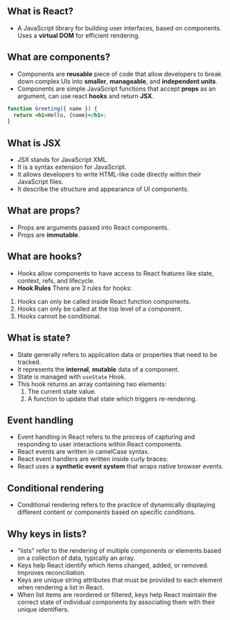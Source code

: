 ## What is React?

- A JavaScript library for building user interfaces, based on components. Uses a **virtual DOM** for efficient rendering.

## What are components?

- Components are **reusable** piece of code that allow developers to break down complex UIs into **smaller**, **manageable**, and **independent units**.
- Components are simple JavaScript functions that accept **props** as an argument, can use react **hooks** and return **JSX**.

```jsx
function Greeting({ name }) {
  return <h1>Hello, {name}</h1>;
}
```

## What is JSX

- JSX stands for JavaScript XML.
- It is a syntax extension for JavaScript.
- It allows developers to write HTML-like code directly within their JavaScript files.
- It describe the structure and appearance of UI components.

## What are props?

- Props are arguments passed into React components.
- Props are **immutable**.

## What are hooks?

- Hooks allow components to have access to React features like state, context, refs, and lifecycle.
- **Hook Rules**
  There are 3 rules for hooks:

1. Hooks can only be called inside React function components.
1. Hooks can only be called at the top level of a component.
1. Hooks cannot be conditional.

## What is state?

- State generally refers to application data or properties that need to be tracked.
- It represents the **internal**, **mutable** data of a component.
- State is managed with `useState` Hook.
- This hook returns an array containing two elements:
  1.  The current state value.
  1.  A function to update that state which triggers re-rendering.

## Event handling

- Event handling in React refers to the process of capturing and responding to user interactions within React components.
- React events are written in camelCase syntax.
- React event handlers are written inside curly braces:
- React uses a **synthetic event system** that wraps native browser events.

## Conditional rendering

- Conditional rendering refers to the practice of dynamically displaying different content or components based on specific conditions.

## Why keys in lists?

- "lists" refer to the rendering of multiple components or elements based on a collection of data, typically an array.
- Keys help React identify which items changed, added, or removed. Improves reconciliation.
- Keys are unique string attributes that must be provided to each element when rendering a list in React.
- When list items are reordered or filtered, keys help React maintain the correct state of individual components by associating them with their unique identifiers.

